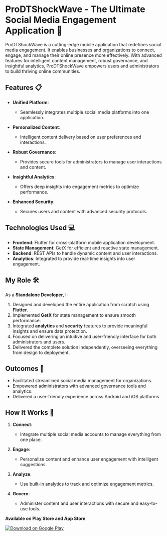 # ProDTShockWave - The Ultimate Social Media Engagement Application 🚀

ProDTShockWave is a cutting-edge mobile application that redefines social media engagement. It enables businesses and organizations to connect, engage, and manage their online presence more effectively. With advanced features for intelligent content management, robust governance, and insightful analytics, ProDTShockWave empowers users and administrators to build thriving online communities.

## Features 📋

- **Unified Platform**: 
  - Seamlessly integrates multiple social media platforms into one application.
  
- **Personalized Content**: 
  - Intelligent content delivery based on user preferences and interactions.
  
- **Robust Governance**: 
  - Provides secure tools for administrators to manage user interactions and content.
  
- **Insightful Analytics**: 
  - Offers deep insights into engagement metrics to optimize performance.
  
- **Enhanced Security**: 
  - Secures users and content with advanced security protocols.

## Technologies Used 💻

- **Frontend**: Flutter for cross-platform mobile application development.
- **State Management**: GetX for efficient and reactive state management.
- **Backend**: REST APIs to handle dynamic content and user interactions.
- **Analytics**: Integrated to provide real-time insights into user engagement.

## My Role 🛠️

As a **Standalone Developer**, I:

1. Designed and developed the entire application from scratch using **Flutter**.
2. Implemented **GetX** for state management to ensure smooth performance.
3. Integrated **analytics** and **security** features to provide meaningful insights and ensure data protection.
4. Focused on delivering an intuitive and user-friendly interface for both administrators and users.
5. Delivered the complete solution independently, overseeing everything from design to deployment.

## Outcomes 🎯

- Facilitated streamlined social media management for organizations.
- Empowered administrators with advanced governance tools and analytics.
- Delivered a user-friendly experience across Android and iOS platforms.

## How It Works 🚀

1. **Connect**:
   - Integrate multiple social media accounts to manage everything from one place.
  
2. **Engage**:
   - Personalize content and enhance user engagement with intelligent suggestions.
  
3. **Analyze**:
   - Use built-in analytics to track and optimize engagement metrics.
  
4. **Govern**:
   - Administer content and user interactions with secure and easy-to-use tools.

**Available on Play Store and App Store** 

[![Download on Google Play](https://img.shields.io/badge/Google_Play-Download-green)](https://play.google.com/store/apps/details?id=com.prodt.prodtbuzz&hl=en_IN)
